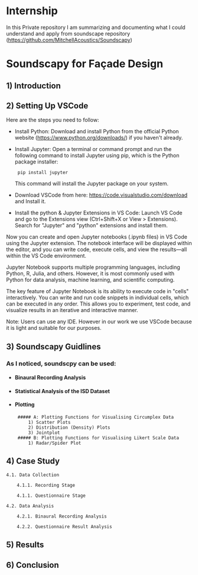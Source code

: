 # Internship

In this Private repository I am summarizing and documenting what I could understand and apply from soundscape repository (https://github.com/MitchellAcoustics/Soundscapy)

# Soundscapy for Façade Design

## 1) Introduction

## 2) Setting Up VSCode

Here are the steps you need to follow:

+ Install Python: Download and install Python from the official Python website (https://www.python.org/downloads/) if you haven't already.

+ Install Jupyter: Open a terminal or command prompt and run the following command to install Jupyter using pip, which is the Python package installer:
       
       pip install jupyter
  This command will install the Jupyter package on your system.  
+ Download VSCode from here: https://code.visualstudio.com/download and Install it.

+ Install the python & Jupyter Extensions in VS Code: Launch VS Code and go to the Extensions view (Ctrl+Shift+X or View > Extensions). Search for "Jupyter" and "python" extensions and install them.

Now you can create and open Jupyter notebooks (.ipynb files) in VS Code using the Jupyter extension. The notebook interface will be displayed within the editor, and you can write code, execute cells, and view the results—all within the VS Code environment.

Jupyter Notebook supports multiple programming languages, including Python, R, Julia, and others. However, it is most commonly used with Python for data analysis, machine learning, and scientific computing.

The key feature of Jupyter Notebook is its ability to execute code in "cells" interactively. You can write and run code snippets in individual cells, which can be executed in any order. This allows you to experiment, test code, and visualize results in an iterative and interactive manner.

Note: Users can use any IDE. However in our work we use VSCode because it is light and suitable for our purposes.

## 3) Soundscapy Guidlines

### As I noticed, soundscpy can be used:

+ ####  Binaural Recording Analysis
+ ####  Statistical Analysis of the ISD Dataset
+ ####  Plotting

       ##### A: Plotting Functions for Visualising Circumplex Data
           1) Scatter Plots
           2) Distribution (Density) Plots
           3) Jointplot
       ##### B: Plotting Functions for Visualising Likert Scale Data
           1) Radar/Spider Plot

## 4) Case Study

    4.1. Data Collection

        4.1.1. Recording Stage

        4.1.1. Questionnaire Stage

    4.2. Data Analysis

        4.2.1. Binaural Recording Analysis

        4.2.2. Questionnaire Result Analysis

## 5) Results

## 6) Conclusion



